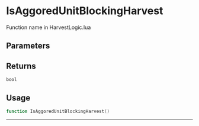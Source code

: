 # IsAggoredUnitBlockingHarvest
Function name in HarvestLogic.lua
## Parameters

## Returns
`bool`
## Usage
```lua
function IsAggoredUnitBlockingHarvest()
```
---
